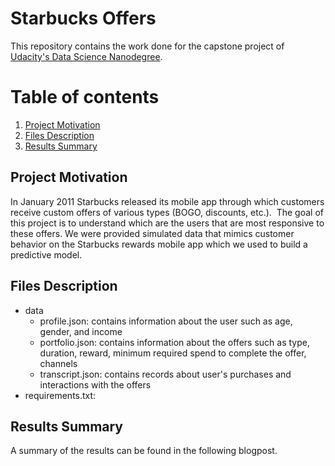 # Starbucks Offers

This repository contains the work done for the capstone project of [Udacity's Data Science Nanodegree](https://classroom.udacity.com/nanodegrees/nd025/). 
# Table of contents
1. [Project Motivation](#motivation)
2. [Files Description](#files)
3. [Results Summary](#results)


## Project Motivation <a name='motivation'></a>
In January 2011 Starbucks released its mobile app through which customers receive custom offers of various types (BOGO, discounts, etc.). 
The goal of this project is to understand which are the users that are most responsive to these offers. We were provided simulated data that mimics customer behavior on the Starbucks rewards mobile app which we used to build a predictive model.

## Files Description <a name='files'></a>
* data
  * profile.json: contains information about the user such as age, gender, and income
  * portfolio.json: contains information about the offers such as type, duration, reward, minimum required spend to complete the offer, channels
  * transcript.json: contains records about user's purchases and interactions with the offers
* requirements.txt: 

## Results Summary <a name='results'></a>
A summary of the results can be found in the following blogpost.

 
